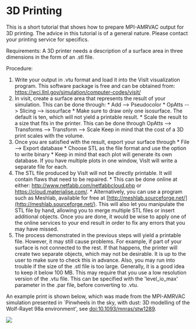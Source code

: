 # 3D Printing

This is a short tutorial that shows how to prepare MPI-AMRVAC output for 3D printing.
The advice in this tutorial is of a general nature. Please contact your
printing service for specifics.

Requirements: A 3D printer needs a description of a surface area in three
dimensions in the form of an .stl file.

Procedure:

  1. Write your output in .vtu format and load it into the VisIt visualization program. This software package is free and can be obtained from: <https://wci.llnl.gov/simulation/computer-codes/visit/>
  2. In visit, create a surface area that represents the result of your simulation. This can be done through:
    * Add --&gt; Pseudocolor
    * OpAtts --&gt; Slicing --&gt; isosurface
    * Make sure to draw only one isosurface. The default is ten, which will not yield a printable result.
    * Scale the result to a size that fits in the printer. This can be done through OpAtts --&gt; Transforms --&gt; Transform --&gt; Scale   Keep in mind that the cost of a 3D print scales with the volume.
  3. Once you are satisfied with the result, export your surface through
    * File --&gt; Export database
    * Choose STL as the file format and use the option to write binary
    * Keep in mind that each plot will generate its own database. If you have multiple plots in one window, VisIt will write a separate file for each.
  4. The STL file produced by VisIt will not be directly printable. It will contain flaws that need to be repaired.
    * This can be done online at either:  <http://www.netfabb.com/netfabbcloud.php> or <https://cloud.materialise.com/>.
    * Alternatively, you can use a program such as Meshlab, available for free at [http://meshlab.sourceforge.net/](http://meshlab.sourceforge.net/). This will also let you  manipulate the STL file by hand, allowing you to merge multiple STL files or insert additional objects. Once you are done, it would be wise to apply one of the online services to your end result in order to fix any errors that you may have missed.
  5. The process demonstrated in the previous steps will yield a printable file. However, it may still cause problems. For example, if part of your surface is not connected to the rest. If that happens, the printer will create two separate objects, which may not be desirable. It is up to the user to make sure to check this in advance. Also, you may run into trouble if the size of the .stl file is too large. Generally, it is a good idea to keep it below 100 MB. This may require that you use a low resolution version of the .vtu file. This can be specified with the 'level_io_max' parameter in the .par file, before converting to .vtu.

An example print is shown below, which was made from the MPI-AMRVAC simulation presented in `Pinwheels in the sky, with dust: 3D modelling of the Wolf-Rayet 98a environment', see [doi:10.1093/mnras/stw1289](http://dx.doi.org/10.1093/mnras/stw1289).

![](figmovdir/spiral3D.png)
